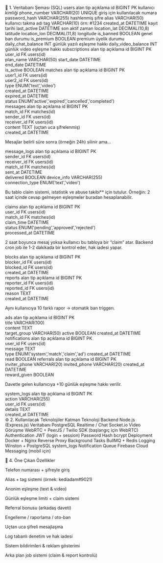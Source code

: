 🧱 1. Veritabanı Şeması (SQL)
users
alan	tip	açıklama
id	BIGINT PK	kullanıcı kimliği
phone_number	VARCHAR(20) UNIQUE	giriş için kullanılacak numara
password_hash	VARCHAR(255)	hashlenmiş şifre
alias	VARCHAR(50)	kullanıcı takma adı
tag	VARCHAR(10)	örn: #1234
created_at	DATETIME	kayıt tarihi
last_active	DATETIME	son aktif zaman
location_lat	DECIMAL(10,8)	latitude
location_lon	DECIMAL(11,8)	longitude
is_banned	BOOLEAN	genel ban durumu
is_premium	BOOLEAN	premium üyelik durumu
daily_chat_balance	INT	günlük yazılı eşleşme hakkı
daily_video_balance	INT	günlük video eşleşme hakkı
subscriptions
alan	tip	açıklama
id	BIGINT PK	
user_id	FK users(id)	
plan_name	VARCHAR(50)	
start_date	DATETIME	
end_date	DATETIME	
is_active	BOOLEAN	
matches
alan	tip	açıklama
id	BIGINT PK	
user1_id	FK users(id)	
user2_id	FK users(id)	
type	ENUM('text','video')	
created_at	DATETIME	
expired_at	DATETIME	
status	ENUM('active','expired','cancelled','completed')	
messages
alan	tip	açıklama
id	BIGINT PK	
match_id	FK matches(id)	
sender_id	FK users(id)	
receiver_id	FK users(id)	
content	TEXT (uçtan uca şifrelenmiş)	
created_at	DATETIME	

Mesajlar belirli süre sonra (örneğin 24h) silinir ama…

message_logs
alan	tip	açıklama
id	BIGINT PK	
sender_id	FK users(id)	
receiver_id	FK users(id)	
match_id	FK matches(id)	
sent_at	DATETIME	
delivered	BOOLEAN	
device_info	VARCHAR(255)	
connection_type	ENUM('text','video')	

Bu tablo claim sistemi, istatistik ve abuse takibi** için tutulur.
Örneğin: 2 saat içinde cevap gelmeyen eşleşmeler buradan hesaplanabilir.

claims
alan	tip	açıklama
id	BIGINT PK	
user_id	FK users(id)	
match_id	FK matches(id)	
claim_time	DATETIME	
status	ENUM('pending','approved','rejected')	
processed_at	DATETIME	

2 saat boyunca mesaj yoksa kullanıcı bu tabloya bir “claim” atar.
Backend cron job ile 1-2 dakikada bir kontrol eder, hak iadesi yapar.

blocks
alan	tip	açıklama
id	BIGINT PK	
blocker_id	FK users(id)	
blocked_id	FK users(id)	
created_at	DATETIME	
reports
alan	tip	açıklama
id	BIGINT PK	
reporter_id	FK users(id)	
reported_id	FK users(id)	
reason	TEXT	
created_at	DATETIME	

Aynı kullanıcıya 10 farklı rapor → otomatik ban triggerı.

ads
alan	tip	açıklama
id	BIGINT PK	
title	VARCHAR(100)	
content	TEXT	
target_group	VARCHAR(50)	
active	BOOLEAN	
created_at	DATETIME	
notifications
alan	tip	açıklama
id	BIGINT PK	
user_id	FK users(id)	
message	TEXT	
type	ENUM('system','match','claim','ad')	
created_at	DATETIME	
read	BOOLEAN	
referrals
alan	tip	açıklama
id	BIGINT PK	
inviter_phone	VARCHAR(20)	
invited_phone	VARCHAR(20)	
created_at	DATETIME	
reward_given	BOOLEAN	

Davetle gelen kullanıcıya +10 günlük eşleşme hakkı verilir.

system_logs
alan	tip	açıklama
id	BIGINT PK	
action	VARCHAR(255)	
user_id	FK users(id)	
details	TEXT	
created_at	DATETIME	
⚙️ 2. Kullanılacak Teknolojiler
Katman	Teknoloji
Backend	Node.js (Express.js)
Veritabanı	PostgreSQL
Realtime / Chat	Socket.io
Video Görüşme	WebRTC + PeerJS / Twilio SDK (başlangıç için WebRTC)
Authentication	JWT (login + session)
Password Hash	bcrypt
Deployment	Docker + Nginx Reverse Proxy
Background Tasks	BullMQ + Redis
Logging	Winston + PostgreSQL system_logs
Notification Queue	Firebase Cloud Messaging (mobil için)


🧩 4. Öne Çıkan Özellikler

Telefon numarası + şifreyle giriş

Alias + tag sistemi (örnek: kediadam#9021)

Anonim eşleşme (text & video)

Günlük eşleşme limiti + claim sistemi

Referral bonusu (arkadaş daveti)

Engelleme / raporlama / oto-ban

Uçtan uca şifreli mesajlaşma

Log tabanlı denetim ve hak iadesi

Sistem bildirimleri & reklam gösterimi

Arka plan job sistemi (claim & report kontrolü)
